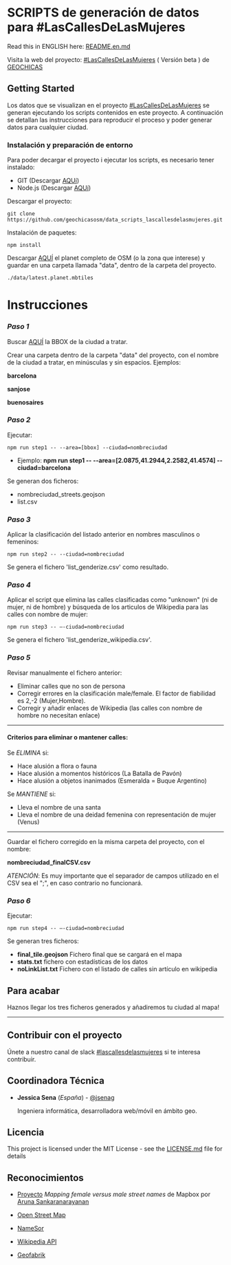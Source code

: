 # SCRIPTS de generación de datos para #LasCallesDeLasMujeres

Read this in ENGLISH here: [README.en.md](https://github.com/geochicasosm/data_scripts_lascallesdelasmujeres/blob/master/README.en.md)

Visita la web del proyecto: [#LasCallesDeLasMujeres](https://geochicasosm.github.io/lascallesdelasmujeres/) ( Versión beta ) de [GEOCHICAS](https://geochicas.org/)


## Getting Started


Los datos que se visualizan en el proyecto [#LasCallesDeLasMujeres](https://geochicasosm.github.io/lascallesdelasmujeres/) se generan ejecutando los scripts contenidos en este proyecto. A continuación se detallan las instrucciones para reproducir el proceso y poder generar datos para cualquier ciudad.



### Instalación y preparación de entorno

Para poder decargar el proyecto i ejecutar los scripts, es necesario tener instalado:

* GIT (Descargar [AQUí](https://git-scm.com/downloads))
* Node.js (Descargar [AQUí](https://nodejs.org/es/download/))


Descargar el proyecto:

```
git clone https://github.com/geochicasosm/data_scripts_lascallesdelasmujeres.git
```

Instalación de paquetes:

```
npm install
```

Descargar [AQUÍ](http://osmlab.github.io/osm-qa-tiles/) el planet completo de OSM (o la zona que interese) y guardar en una carpeta llamada "data", dentro de la carpeta del proyecto.

```
./data/latest.planet.mbtiles
```


Instrucciones
======

### _Paso 1_

Buscar [AQUÍ](http://tools.geofabrik.de/calc/) la BBOX de la ciudad a tratar.

Crear una carpeta dentro de la carpeta "data" del proyecto, con el nombre de la ciudad a tratar, en minúsculas y sin espacios. Ejemplos: 

 **barcelona** 
 
 **sanjose** 
 
 **buenosaires** 


 
### _Paso 2_

Ejecutar:

```
npm run step1 -- --area=[bbox] --ciudad=nombreciudad
```

* Ejemplo: **npm run step1 -- --area=[2.0875,41.2944,2.2582,41.4574] --ciudad=barcelona** 


Se generan dos ficheros:
* nombreciudad_streets.geojson
* list.csv


### _Paso 3_

Aplicar la clasificación del listado anterior en nombres masculinos o femeninos:


```
npm run step2 -- --ciudad=nombreciudad
```

Se genera el fichero 'list_genderize.csv' como resultado.


### _Paso 4_

Aplicar el script que elimina las calles clasificadas como "unknown" (ni de mujer, ni de hombre) y búsqueda de los articulos de Wikipedia para las calles con nombre de mujer:

```
npm run step3 -- –-ciudad=nombreciudad
```

Se genera el fichero 'list_genderize_wikipedia.csv'.


### _Paso 5_

Revisar manualmente el fichero anterior:
- Eliminar calles que no son de persona
- Corregir errores en la clasificación male/female. El factor de fiabilidad es  2,-2 (Mujer,Hombre). 
- Corregir y añadir enlaces de Wikipedia (las calles con nombre de hombre no necesitan enlace)

----
#### Criterios para eliminar o mantener calles:

Se *ELIMINA* si:
- Hace alusión a flora o fauna
- Hace alusión a momentos históricos (La Batalla de Pavón)
- Hace alusión a objetos inanimados (Esmeralda = Buque Argentino)

Se *MANTIENE* si:
- Lleva el nombre de una santa
- Lleva el nombre de una deidad femenina con representación de mujer (Venus)
----


Guardar el fichero corregido en la misma carpeta del proyecto, con el nombre:

**nombreciudad_finalCSV.csv**

*ATENCIÓN*: Es muy importante que el separador de campos utilizado en el CSV sea el ";", en caso contrario no funcionará.

### _Paso 6_

Ejecutar:

```
npm run step4 -- –-ciudad=nombreciudad
```

Se generan tres ficheros:
- **final_tile.geojson** Fichero final que se cargará en el mapa
- **stats.txt** fichero con estadísticas de los datos
- **noLinkList.txt** Fichero con el listado de calles sin artículo en wikipedia


## Para acabar

Haznos llegar los tres ficheros generados y añadiremos tu ciudad al mapa! 

---

## Contribuir con el proyecto

Únete a nuestro canal de slack [#lascallesdelasmujeres](https://join.slack.com/t/geochicas-osm/shared_invite/enQtMzIzMzUyMDQyNjczLTU0YjYzNTQ2ZWRkOWQwZGJlNGY4NjhmODY4Y2M2M2Y2MDM3M2EyZTg4NWI0ODY2ZWRhZGIyN2JjMDc0ZDdlODE) si te interesa contribuir.


## Coordinadora Técnica

* **Jessica Sena** (*España*) - [@jsenag](https://jessisena.github.io/myprofile/) 
    
    Ingeniera informática, desarrolladora web/móvil en ámbito geo.
   


## Licencia

This project is licensed under the MIT License - see the [LICENSE.md](LICENSE.md) file for details


## Reconocimientos


* [Proyecto](https://blog.mapbox.com/mapping-female-versus-male-street-names-b4654c1e00d5) _Mapping female versus male street names_ de Mapbox por [Aruna Sankaranarayanan](https://www.mapbox.com/about/team/aruna-sankaranarayanan/) 

* [Open Street Map](https://www.openstreetmap.org/)

* [NameSor](http://api.namsor.com/onomastics/api/)

* [Wikipedia API](https://www.mediawiki.org/wiki/API:Main_page/es)

* [Geofabrik](http://tools.geofabrik.de/calc/)



